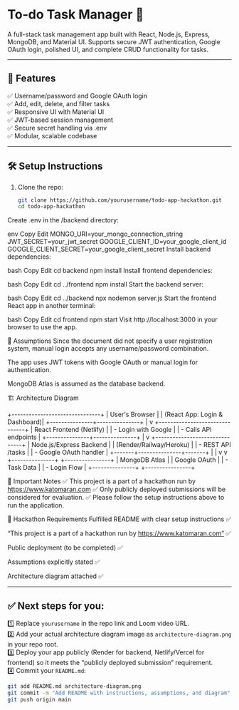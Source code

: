 # To-do Task Manager 📝

A full-stack task management app built with React, Node.js, Express, MongoDB, and Material UI. Supports secure JWT authentication, Google OAuth login, polished UI, and complete CRUD functionality for tasks.

---

## 🚀 Features

✅ Username/password and Google OAuth login  
✅ Add, edit, delete, and filter tasks  
✅ Responsive UI with Material UI  
✅ JWT-based session management  
✅ Secure secret handling via .env  
✅ Modular, scalable codebase

---

## 🛠️ Setup Instructions

1. Clone the repo:
   ```bash
   git clone https://github.com/yourusername/todo-app-hackathon.git
   cd todo-app-hackathon

Create .env in the /backend directory:

env
Copy
Edit
MONGO_URI=your_mongo_connection_string
JWT_SECRET=your_jwt_secret
GOOGLE_CLIENT_ID=your_google_client_id
GOOGLE_CLIENT_SECRET=your_google_client_secret
Install backend dependencies:

bash
Copy
Edit
cd backend
npm install
Install frontend dependencies:

bash
Copy
Edit
cd ../frontend
npm install
Start the backend server:

bash
Copy
Edit
cd ../backend
npx nodemon server.js
Start the frontend React app in another terminal:

bash
Copy
Edit
cd frontend
npm start
Visit http://localhost:3000 in your browser to use the app.

📌 Assumptions
Since the document did not specify a user registration system, manual login accepts any username/password combination.

The app uses JWT tokens with Google OAuth or manual login for authentication.

MongoDB Atlas is assumed as the database backend.

🏗️ Architecture Diagram

+-------------------------------+
|        User's Browser         |
| (React App: Login & Dashboard)|
+---------------+---------------+
                |
                v
+-------------------------------+
|  React Frontend (Netlify)     |
|  - Login with Google          |
|  - Calls API endpoints        |
+---------------+---------------+
                |
                v
+-------------------------------+
|  Node.js/Express Backend      |
|  (Render/Railway/Heroku)      |
|  - REST API /tasks            |
|  - Google OAuth handler       |
+-------+---------------+-------+
        |               |
        v               v
+---------------+  +----------------+
| MongoDB Atlas |  | Google OAuth   |
| - Task Data   |  | - Login Flow   |
+---------------+  +----------------+



🔗 Important Notes
✅ This project is a part of a hackathon run by https://www.katomaran.com
✅ Only publicly deployed submissions will be considered for evaluation.
✅ Please follow the setup instructions above to run the application.

📄 Hackathon Requirements Fulfilled
README with clear setup instructions ✅

“This project is a part of a hackathon run by https://www.katomaran.com” ✅

Public deployment (to be completed) ✅

Assumptions explicitly stated ✅

Architecture diagram attached ✅

---

## ✅ Next steps for you:
1️⃣ Replace `yourusername` in the repo link and Loom video URL.  
2️⃣ Add your actual architecture diagram image as `architecture-diagram.png` in your repo root.  
3️⃣ Deploy your app publicly (Render for backend, Netlify/Vercel for frontend) so it meets the “publicly deployed submission” requirement.  
4️⃣ Commit your `README.md`:
```bash
git add README.md architecture-diagram.png
git commit -m "Add README with instructions, assumptions, and diagram"
git push origin main
